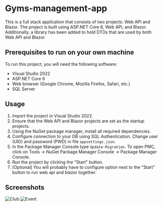 # Gyms-management-app
This is a full stack application that consists of two projects: Web API and Blazor. 
The project is built using ASP.NET Core 6, Web API, and Blazor. 
Additionally, a library has been added to hold DTOs that are used by both Web API and Blazor.

## Prerequisites to run on your own machine
To run this project, you will need the following software:
  * Visual Studio 2022
  * ASP.NET Core 6
  * Web browser (Google Chrome, Mozilla Firefox, Safari, etc.)
  * SQL Server

## Usage
  1. Import the project in Visual Studio 2022.
  2. Ensure that the Web API and Blazor projects are set as the startup projects.
  3. Using the NuGet package manager, install all required dependencies.
  4. Configure connection to your DB using SQL Authentication. Change user (UID) and password (PWD) in file `appsettings.json`.
  5. In the Package Manager Console type `Update-Migration`. To open PMC, click on Tools -> NuGet Package Manager Console -> Package Manager Console.
  6. Run the project by clicking the "Start" button.
  7. [Optional] You will probably have to configure <Multiple Startup Projects> option next to the "Start" button to run web api and blazor together.
  
## Screenshots
![Club](https://github.com/Verduttio/Gyms-management-app/assets/72033031/8ec755d8-6bc1-46a7-ba8d-edd3728ebb16)
![Event](https://github.com/Verduttio/Gyms-management-app/assets/72033031/06145adc-3feb-47ed-b08e-7b0932dcfb03)
